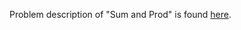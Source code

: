 Problem description of "Sum and Prod" is found [here](https://www.hackerrank.com/challenges/np-sum-and-prod/problem?isFullScreen=true).